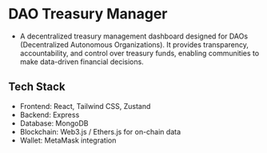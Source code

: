 # DAO Treasury Manager

- A decentralized treasury management dashboard designed for DAOs (Decentralized Autonomous Organizations). It provides transparency, accountability, and control over treasury funds, enabling communities to make data-driven financial decisions.



## Tech Stack
- Frontend: React, Tailwind CSS, Zustand
- Backend: Express
- Database:  MongoDB
- Blockchain: Web3.js / Ethers.js for on-chain data
- Wallet: MetaMask integration
